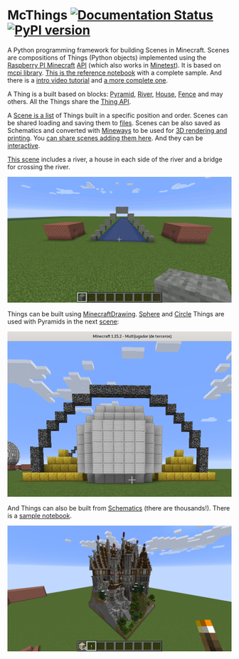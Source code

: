 # McThings [![Documentation Status](https://readthedocs.org/projects/mcthings/badge/?version=latest)](https://mcthings.readthedocs.io/en/latest/?badge=latest) [![PyPI version](https://badge.fury.io/py/mcthings.svg)](https://badge.fury.io/py/mcthings)

A Python programming framework for building Scenes in Minecraft. Scenes are compositions of Things (Python objects) implemented using the
[Raspberry PI Minecraft](https://www.minecraft.net/en-us/edition/pi/)
[API](https://www.stuffaboutcode.com/p/minecraft-api-reference.html) (which also works in [Minetest](https://github.com/arpruss/raspberryjammod-minetest)). It is based
on [mcpi library](https://github.com/martinohanlon/mcpi). 
[This is the reference notebook](https://github.com/juntosdesdecasa/minecraft/blob/develop/server/data/python/scene0_10.ipynb)
with a complete sample. And there is a [intro video tutorial](https://www.youtube.com/watch?v=p6NUFdUbcYk&t=2s) and [a more complete one](https://www.youtube.com/watch?v=teGjAXomBVs&t=4s).

A Thing is a built based on blocks: [Pyramid](mcthings/pyramid.py), [River](mcthings/river.py),
[House](mcthings/house.py), [Fence](mcthings/fence.py)
and may others. All the Things share the [Thing API](mcthings/thing.py).

A [Scene is a list](mcthings/scene.py) of Things built in a specific position and order. Scenes can be shared
loading and saving them to [files](scenes/utils/scene_basic.mct). Scenes can be also saved as Schematics
and converted with [Mineways](http://www.realtimerendering.com/erich/minecraft/public/mineways/) to be used for [3D rendering and printing](https://twitter.com/acstw/status/1262944914234540032). You [can share scenes adding them
here](scenes). And they can be [interactive](https://www.youtube.com/watch?v=TjHqt3WO-o0).


[This scene](scenes/utils/scene_basic.py) includes a river, a house in each side of the river and a bridge for crossing the river.

![A Scene in Minecraft](scenes/img/scene_basic.png)

Things can be built using [MinecraftDrawing](https://minecraft-stuff.readthedocs.io/en/latest/index.html). 
[Sphere](mcthings/sphere.py) and [Circle](mcthings/circle.py) Things are used with Pyramids in the next 
[scene](scenes/scene_sphere_circle_pyramid.ipynb):

![Pyramids with Spheres](scenes/img/scene_sphere_circle_pyramid.png)

And Things can also be built from [Schematics](https://www.minecraft-schematics.com/) (there are thousands!). 
There is a [sample notebook](scenes/Schematics.ipynb).

![Schematic inside McThings](scenes/img/schematic.png)
